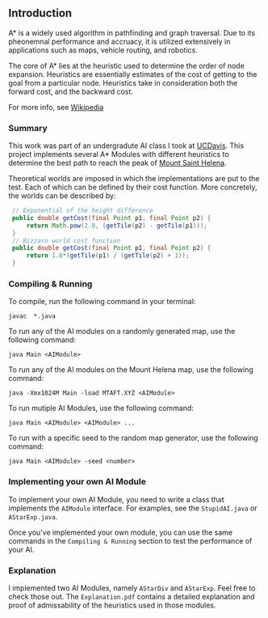 ## Introduction
A* is a widely used algorithm in pathfinding and graph traversal. Due to its pheonemnal performance and accruacy, it is utilized extensively in applications such as maps, vehicle routing, and robotics.

The core of A* lies at the heuristic used to determine the order of node expansion. Heuristics are essentially estimates of the cost of getting to the goal from a particular node. Heuristics take in consideration both the forward cost, and the backward cost.

For more info, see [Wikipedia](https://en.wikipedia.org/A*_search_algorithm)

### Summary
This work was part of an undergradute AI class I took at [UCDavis](https://www.ucdavis.edu). This project implements several A* Modules with different heuristics to determine the best path to reach the peak of [Mount Saint Helena](https://en.wikipedia.org/wiki/Mount_Saint_Helena).

Theoretical worlds are imposed in which the implementations are put to the test. Each of which can be defined by their cost function. More concretely, the worlds can be described by:
```java
 // Exponential of the height difference
 public double getCost(final Point p1, final Point p2) {
     return Math.pow(2.0, (getTile(p2) - getTile(p1)));
 }
 // Bizzaro world cost function
 public double getCost(final Point p1, final Point p2) {
     return 1.0*(getTile(p1) / (getTile(p2) + 1));
 }
 ```

 ### Compiling & Running
 To compile, run the following command in your terminal:
 ```shell
 javac  *.java
 ```

 To run any of the AI modules on a randomly generated map, use the following command:
 ```shell
 java Main <AIModule>
 ```

 To run any of the AI modules on the Mount Helena map, use the following command:
 ```shell
java -Xmx1024M Main -load MTAFT.XYZ <AIModule>
```

 To run mutiple AI Modules, use the following command:
 ```shell
java Main <AIModule> <AIModule> ...
``` 

To run with a specific seed to the random map generator, use the following command:
```shell
java Main <AIModule> -seed <number>
```

 ### Implementing your own AI Module
 To implement your own AI Module, you need to write a class that implements the `AIModule` interface. For examples, see the `StupidAI.java` or `AStarExp.java`.

 Once you've implemented your own module, you can use the same commands in the `Compiling & Running` section to test the performance of your AI.

 ### Explanation
 I implemented two AI Modules, namely `AStarDiv` and `AStarExp`. Feel free to check those out. The `Explanation.pdf` contains a detailed explanation and proof of admissability of the heuristics used in those modules.